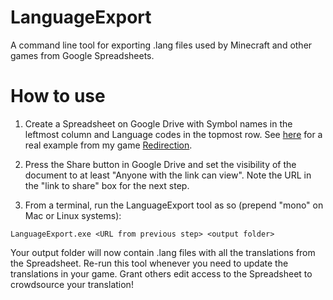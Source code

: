 LanguageExport
==============

A command line tool for exporting .lang files used by Minecraft and other games from Google Spreadsheets.

How to use
==========

1. Create a Spreadsheet on Google Drive with Symbol names in the leftmost column and Language codes in the topmost row. See [here](https://docs.google.com/spreadsheets/d/1OHQlhPMk8SwRikQUOI_-TC1NjnfuMb5Y4YTLnId5u98/edit) for a real example from my game [Redirection](http://www.redirectiongame.com).

2. Press the Share button in Google Drive and set the visibility of the document to at least "Anyone with the link can view". Note the URL in the "link to share" box for the next step.

3. From a terminal, run the LanguageExport tool as so (prepend "mono" on Mac or Linux systems):
```
LanguageExport.exe <URL from previous step> <output folder>
```

Your output folder will now contain .lang files with all the translations from the Spreadsheet. Re-run this tool whenever you need to update the translations in your game. Grant others edit access to the Spreadsheet to crowdsource your translation!
